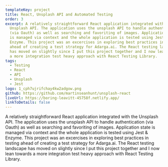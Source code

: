 ```yaml
---
templateKey: project
title: React, Unsplash API and Automated Testing
order: 3
excerpt: A relatively straightforward React application integrated with the
  Unsplash API. The application uses the unsplash API to handle authentication
  (via Oauth) as well as searching and favoriting of images. Application state
  is managed via context and the whole application is tested using Jest &
  Enzyme. This project was an excercises in exploring best practices in testing
  ahead of creating a test strategy for Adarga.ai. The React testing landscape
  has moved on slightly since I put this project together and I now lean towards
  a more integration test heavy approach with React Testing Library.
tags:
  - Testing
  - React
  - API
  - Unsplash
  - Jest
logo: 1_cph7ujrifchay4kw2adgow.png
github: https://github.com/martinseanhunt/unsplash-react
liveUrl: https://boring-leavitt-45758f.netlify.app/
linkToDetails: false
---
```

A relatively straightforward React application integrated with the Unsplash API. The application uses the unsplash API to handle authentication (via Oauth) as well as searching and favoriting of images. Application state is managed via context and the whole application is tested using Jest & Enzyme. This project was an excercises in exploring best practices in testing ahead of creating a test strategy for Adarga.ai. The React testing landscape has moved on slightly since I put this project together and I now lean towards a more integration test heavy approach with React Testing Library.